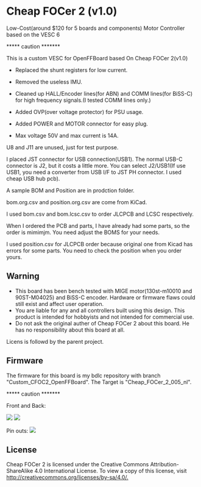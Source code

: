 # Cheap FOCer 2 (v1.0)

Low-Cost(around $120 for 5 boards and components) Motor Controller based on the VESC 6

***** caution *******

This is a custom VESC for OpenFFBoard based On Cheap FOCer 2(v1.0)

* Replaced the shunt registers for low current.

* Removed the useless IMU.

* Cleaned up HALL/Encoder lines(for ABN) and COMM lines(for BiSS-C)
  for high frequency signals.(I tested COMM lines only.)

* Added OVP(over voltage protector) for PSU usage.

* Added POWER and MOTOR connector for easy plug.

* Max voltage 50V and max current is 14A.


U8 and J11 are unused, just for test purpose.

I placed JST connector for USB connection(USB1). The normal USB-C connector is J2, but it costs a little more. You can select J2/USB1(If use USB1, you need a converter from USB I/F to JST PH connector. I used cheap USB hub pcb).



A sample BOM and Position are in prodction folder.

bom.org.csv and position.org.csv are come from KiCad.

I used bom.csv and bom.lcsc.csv to order JLCPCB and LCSC respectively.

When I ordered the PCB and parts, I have already had some parts, so the order is mimimjm.
You need adjust the BOMS for your needs.

I used position.csv for JLCPCB order because original one from Kicad has errors for some parts. You need to check the position when you order yours.



## Warning

* This board has been bench tested with MIGE motor(130st-m10010 and 90ST-M04025) and BiSS-C encoder.
 Hardware or firmware flaws could still exist and affect user operation.
* You are liable for any and all controllers built using this design. This product is intended for hobbyists and not intended for commercial use.
* Do not ask the original auther of Cheap FOCer 2 about this board. He has no responsibility about this board at all.

Licens is followd by the parent project.

## Firmware

The firmware for this board is my bdlc repository with branch "Custom_CFOC2_OpenFFBoard". The Target is "Cheap_FOCer_2_005_nl".

***** caution *******

Front and Back:

![](source/Images/Front.png) ![](source/Images/Back.png)

Pin outs:
![](./source/Images/pinout.PNG)

## License

Cheap FOCer 2 is licensed under the Creative Commons Attribution-ShareAlike 4.0 International License. To view a copy of this license, visit <http://creativecommons.org/licenses/by-sa/4.0/.>
